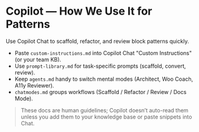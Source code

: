 # Copilot — How We Use It for Patterns

Use Copilot Chat to scaffold, refactor, and review block patterns quickly.

- Paste `custom-instructions.md` into Copilot Chat "Custom Instructions" (or your team KB).
- Use `prompt-library.md` for task-specific prompts (scaffold, convert, review).
- Keep `agents.md` handy to switch mental modes (Architect, Woo Coach, A11y Reviewer).
- `chatmodes.md` groups workflows (Scaffold / Refactor / Review / Docs Mode).

> These docs are human guidelines; Copilot doesn’t auto-read them unless you add them to your knowledge base or paste snippets into Chat.
